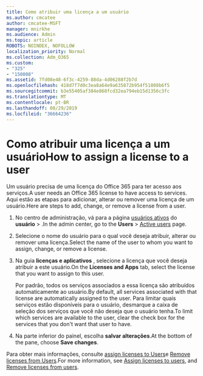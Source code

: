```yaml
---
title: Como atribuir uma licença a um usuário
ms.author: cmcatee
author: cmcatee-MSFT
manager: mnirkhe
ms.audience: Admin
ms.topic: article
ROBOTS: NOINDEX, NOFOLLOW
localization_priority: Normal
ms.collection: Adm_O365
ms.custom:
- "325"
- "150008"
ms.assetid: 7fd08e48-6f3c-4259-88da-4d06288f2b7d
ms.openlocfilehash: 418d7f7d0c3ea8a64e9a635872b954f51808b6f5
ms.sourcegitcommit: b3e55405af384e868fcd32ea794eb15d1356c3fc
ms.translationtype: MT
ms.contentlocale: pt-BR
ms.lasthandoff: 08/29/2019
ms.locfileid: "36664236"
---
```

# <a name="how-to-assign-a-license-to-a-user"></a><span data-ttu-id="419ae-102">Como atribuir uma licença a um usuário</span><span class="sxs-lookup"><span data-stu-id="419ae-102">How to assign a license to a user</span></span>

<span data-ttu-id="419ae-103">Um usuário precisa de uma licença do Office 365 para ter acesso aos serviços.</span><span class="sxs-lookup"><span data-stu-id="419ae-103">A user needs an Office 365 license to have access to services.</span></span> <span data-ttu-id="419ae-104">Aqui estão as etapas para adicionar, alterar ou remover uma licença de um usuário.</span><span class="sxs-lookup"><span data-stu-id="419ae-104">Here are steps to add, change, or remove a license from a user.</span></span>
  
1. <span data-ttu-id="419ae-105">No centro de administração, vá para a página [usuários ativos](https://go.microsoft.com/fwlink/p/?linkid=834822) do **usuário** \> .</span><span class="sxs-lookup"><span data-stu-id="419ae-105">In the admin center, go to the **Users** \> [Active users](https://go.microsoft.com/fwlink/p/?linkid=834822) page.</span></span>

2. <span data-ttu-id="419ae-106">Selecione o nome do usuário para o qual você deseja atribuir, alterar ou remover uma licença.</span><span class="sxs-lookup"><span data-stu-id="419ae-106">Select the name of the user to whom you want to assign, change, or remove a license.</span></span>

3. <span data-ttu-id="419ae-107">Na guia **licenças e aplicativos** , selecione a licença que você deseja atribuir a este usuário.</span><span class="sxs-lookup"><span data-stu-id="419ae-107">On the **Licenses and Apps** tab, select the license that you want to assign to this user.</span></span>

    <span data-ttu-id="419ae-108">Por padrão, todos os serviços associados a essa licença são atribuídos automaticamente ao usuário.</span><span class="sxs-lookup"><span data-stu-id="419ae-108">By default, all services associated with that license are automatically assigned to the user.</span></span> <span data-ttu-id="419ae-109">Para limitar quais serviços estão disponíveis para o usuário, desmarque a caixa de seleção dos serviços que você não deseja que o usuário tenha.</span><span class="sxs-lookup"><span data-stu-id="419ae-109">To limit which services are available to the user, clear the check box for the services that you don't want that user to have.</span></span>

4. <span data-ttu-id="419ae-110">Na parte inferior do painel, escolha **salvar alterações**.</span><span class="sxs-lookup"><span data-stu-id="419ae-110">At the bottom of the pane, choose **Save changes**.</span></span>

<span data-ttu-id="419ae-111">Para obter mais informações, consulte [assign licenses to Users](https://docs.microsoft.com/office365/admin/subscriptions-and-billing/assign-licenses-to-users)e [Remove licenses from Users](https://docs.microsoft.com/office365/admin/subscriptions-and-billing/remove-licenses-from-users).</span><span class="sxs-lookup"><span data-stu-id="419ae-111">For more information, see [Assign licenses to users](https://docs.microsoft.com/office365/admin/subscriptions-and-billing/assign-licenses-to-users), and [Remove licenses from users](https://docs.microsoft.com/office365/admin/subscriptions-and-billing/remove-licenses-from-users).</span></span>